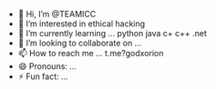 - 👋 Hi, I’m @TEAMICC
- 👀 I’m interested in ethical hacking 
- 🌱 I’m currently learning ... python java c+ c++ .net 
- 💞️ I’m looking to collaborate on ...
- 📫 How to reach me ... t.me?godxorion
- 😄 Pronouns: ...
- ⚡ Fun fact: ...

<!---
TEAMICC/TEAMICC is a ✨ special ✨ repository because its `README.md` (this file) appears on your GitHub profile.
You can click the Preview link to take a look at your changes.
--->
